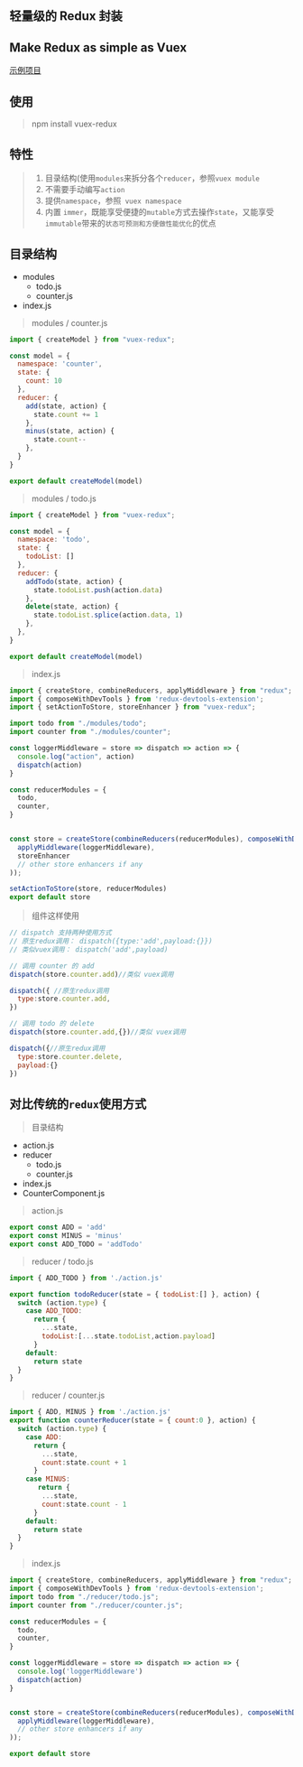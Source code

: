 ## 轻量级的 Redux 封装
## Make Redux as simple as Vuex

[示例项目](https://github.com/qinjialei24/vuex-redux/tree/master/demo)

## 使用
>npm install vuex-redux

## 特性
>1. 目录结构(使用`modules`来拆分各个`reducer`，参照`vuex module`
>2. 不需要手动编写`action`
>3. 提供`namespace`，参照` vuex namespace`
>4. 内置 `immer`，既能享受便捷的`mutable`方式去操作`state`，又能享受`immutable`带来的`状态可预测和方便做性能优化`的优点

## 目录结构
- modules
  - todo.js
  - counter.js
- index.js

> modules / counter.js

```js
import { createModel } from "vuex-redux";

const model = {
  namespace: 'counter',
  state: {
    count: 10
  },
  reducer: {
    add(state, action) {
      state.count += 1
    },
    minus(state, action) {
      state.count--
    },
  }
}

export default createModel(model)
```
> modules / todo.js
```js
import { createModel } from "vuex-redux";

const model = {
  namespace: 'todo',
  state: {
    todoList: []
  },
  reducer: {
    addTodo(state, action) {
      state.todoList.push(action.data)
    },
    delete(state, action) {
      state.todoList.splice(action.data, 1)
    },
  },
}

export default createModel(model)
```

>index.js
```js
import { createStore, combineReducers, applyMiddleware } from "redux";
import { composeWithDevTools } from 'redux-devtools-extension';
import { setActionToStore, storeEnhancer } from "vuex-redux";

import todo from "./modules/todo";
import counter from "./modules/counter";

const loggerMiddleware = store => dispatch => action => {
  console.log("action", action)
  dispatch(action)
}

const reducerModules = {
  todo,
  counter,
}


const store = createStore(combineReducers(reducerModules), composeWithDevTools(
  applyMiddleware(loggerMiddleware),
  storeEnhancer
  // other store enhancers if any
));

setActionToStore(store, reducerModules)
export default store
```
> 组件这样使用
```js
// dispatch 支持两种使用方式
// 原生redux调用： dispatch({type:'add',payload:{}})
// 类似vuex调用： dispatch('add',payload)

// 调用 counter 的 add
dispatch(store.counter.add)//类似 vuex调用

dispatch({ //原生redux调用
  type:store.counter.add,
})

// 调用 todo 的 delete
dispatch(store.counter.add,{})//类似 vuex调用

dispatch({//原生redux调用
  type:store.counter.delete,
  payload:{}
})
```

## 对比传统的`redux`使用方式
>目录结构

- action.js
- reducer
  - todo.js
  - counter.js
- index.js
- CounterComponent.js

> action.js

```js
export const ADD = 'add'
export const MINUS = 'minus'
export const ADD_TODO = 'addTodo'
```

> reducer / todo.js

```js
import { ADD_TODO } from './action.js'

export function todoReducer(state = { todoList:[] }, action) {
  switch (action.type) {
    case ADD_TODO:
      return {
        ...state,
        todoList:[...state.todoList,action.payload]
      }
    default:
      return state
  }
}
```


> reducer / counter.js
```js
import { ADD, MINUS } from './action.js'
export function counterReducer(state = { count:0 }, action) {
  switch (action.type) {
    case ADD:
      return {
        ...state,
        count:state.count + 1
      }
    case MINUS:
       return {
        ...state,
        count:state.count - 1
      }
    default:
      return state
  }
}
```

>index.js
```js
import { createStore, combineReducers, applyMiddleware } from "redux";
import { composeWithDevTools } from 'redux-devtools-extension';
import todo from "./reducer/todo.js";
import counter from "./reducer/counter.js";

const reducerModules = {
  todo,
  counter,
}

const loggerMiddleware = store => dispatch => action => {
  console.log('loggerMiddleware')
  dispatch(action)
}


const store = createStore(combineReducers(reducerModules), composeWithDevTools( // use redux-devtools
  applyMiddleware(loggerMiddleware),
  // other store enhancers if any
));

export default store
```











